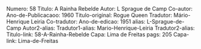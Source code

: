 Numero: 58
Titulo: A Rainha Rebelde
Autor: L Sprague de Camp
Co-autor: 
Ano-de-Publicacaoo: 1960
Titulo-original: Rogue Queen
Tradutor: Mário-Henrique Leiria
Co-tradutor: 
Ano-de-edicao: 1951
alias: L-Sprague-de-Camp
Autor2-alias: 
Tradutor1-alias: Mario-Henrique-Leiria
Tradutor2-alias: 
Titulo-link: 58-A-Rainha-Rebelde
Capa: Lima de Freitas
pags: 205
Capa-link: Lima-de-Freitas